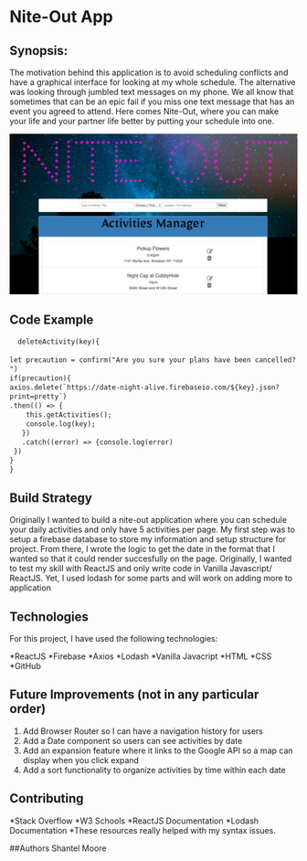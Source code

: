 #  Nite-Out App


## Synopsis:
The motivation behind this application is to avoid scheduling conflicts and have a graphical interface for looking at my whole schedule. The alternative was looking 
through jumbled text messages on my phone. We all know that sometimes that can be an epic fail if you miss  one text message that has an event you agreed to attend.
Here comes Nite-Out, where you can make your life and your partner life better by putting your schedule into one.


!["Picture of Nite Out"](./src/assets/ScreenShotNiteOut.png)




## Code Example
```ReactJS/Javascript
  deleteActivity(key){

let precaution = confirm("Are you sure your plans have been cancelled? ")
if(precaution){
axios.delete(`https://date-night-alive.firebaseio.com/${key}.json?print=pretty`)
.then(() => {
    this.getActivities();
    console.log(key);
   })
   .catch((error) => {console.log(error)
 })
}
}
```

## Build Strategy
Originally I wanted to build a nite-out application where you can schedule your daily activities and only have 5 activities per page.  My first step was to setup a firebase database to store my information and setup structure for project. From there, I wrote the logic to get the date in the format that I wanted so that it could render succesfully on the page. Originally, I wanted to test my skill with ReactJS and only write code in Vanilla Javascript/ ReactJS.  Yet, I used lodash for some parts
 and will work on adding more to application 



## Technologies

For this project, I have used the following technologies:

*ReactJS
*Firebase
*Axios
*Lodash
*Vanilla Javacript
*HTML
*CSS
*GitHub

## Future Improvements (not in any particular order)

1. Add Browser Router so I can have a navigation history for users
2. Add a Date component so users can see activities by date
3. Add an expansion feature where it links to the Google API so a map can display when you click expand
4. Add a sort functionality to organize activities by time within each date



## Contributing
*Stack Overflow 
*W3 Schools
*ReactJS Documentation
*Lodash Documentation
*These resources really helped with my syntax issues. 

##Authors
Shantel Moore
